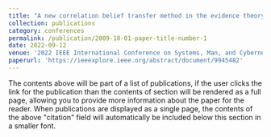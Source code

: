```yaml
---
title: "A new correlation belief transfer method in the evidence theory"
collection: publications
category: conferences
permalink: /publication/2009-10-01-paper-title-number-1
date: 2022-09-12
venue: '2022 IEEE International Conference on Systems, Man, and Cybernetics (SMC)'
paperurl: 'https://ieeexplore.ieee.org/abstract/document/9945482'
---
```

The contents above will be part of a list of publications, if the user clicks the link for the publication than the contents of section will be rendered as a full page, allowing you to provide more information about the paper for the reader. When publications are displayed as a single page, the contents of the above "citation" field will automatically be included below this section in a smaller font.
